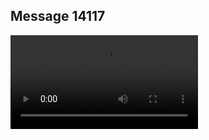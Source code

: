 ## Message 14117



![Video](https://data.iron-swords.co.il/2024/November/26/https://data.iron-swords.co.il/2024/November/26/14117/14117_media.mp4)
